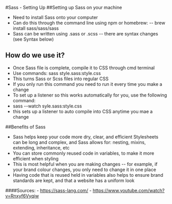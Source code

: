 #Sass - Setting Up
##Setting up Sass on your machine
- Need to install Sass onto your computer
- Can do this through the command line using npm or homebrew:
-- brew install sass/sass/sass
- Sass can be written using .sass or .scss -- there are syntax changes (see Syntax below)

## How do we use it?
- Once Sass file is complete, compile it to CSS through cmd terminal
- Use commands: sass style.sass:style.css
- This turns Sass or Scss files into regular CSS
- If you only run this command you need to run it every time you make a change
- To set up a listener so this works automatically for you, use the following command:
- sass --watch syle.sass:style.css
- this sets up a listener to auto compile into CSS anytime you mae a change

##Benefits of Sass
- Sass helps keep your code more dry, clear, and efficient
Stylesheets can be long and complex, and Sass allows for: nesting, mixins, extending, inheritance, etc
- You can store commonly reused code in variables, to make it more efficient when styling
- This is most helpful when you are making changes -- for example, if your brand colour changes, you only need to change it in one place
- Having code that is reused held in variables also helps to ensure brand standards are kept, and that a website has a uniform look


####Sources:
    - https://sass-lang.com/
    - https://www.youtube.com/watch?v=Rnxyf6Vyqiw

